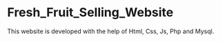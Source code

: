 # Fresh_Fruit_Selling_Website
 This website is developed with the help of Html, Css, Js, Php and Mysql.
